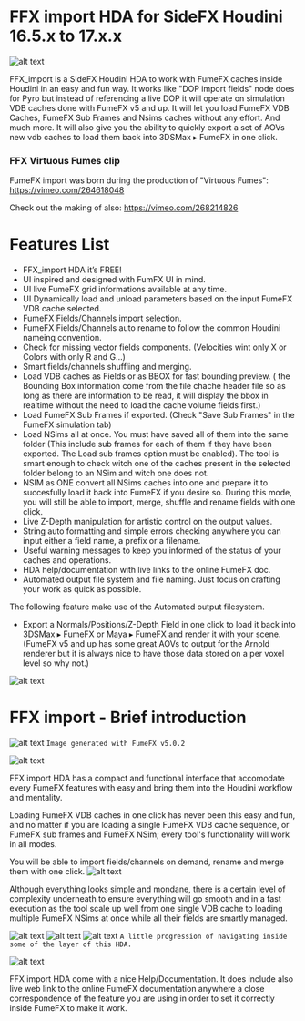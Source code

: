 # FFX import HDA for SideFX Houdini 16.5.x to 17.x.x
![alt text](https://github.com/alexnardini/FFX_import/blob/master/imgs/ffx_import_WELCOME.jpg)

FFX_import is a SideFX Houdini HDA to work with FumeFX caches inside Houdini in an easy and fun way. It works like "DOP import fields" node does for Pyro but instead of referencing a live DOP it will operate on simulation VDB caches done with FumeFX v5 and up. 
It will let you load FumeFX VDB Caches, FumeFX Sub Frames and Nsims caches without any effort. And much more.
It will also give you the ability to quickly export a set of AOVs new vdb caches to load them back into 3DSMax ▸ FumeFX in one click.

### FFX Virtuous Fumes clip 
FumeFX import was born during the production of "Virtuous Fumes":
https://vimeo.com/264618048

Check out the making of also:
https://vimeo.com/268214826

# Features List

- FFX_import HDA it’s FREE!
- UI inspired and designed with FumFX UI in mind.
- UI live FumeFX grid informations available at any time.
- UI Dynamically load and unload parameters based on the input FumeFX VDB cache selected.
- FumeFX Fields/Channels import selection.
- FumeFX Fields/Channels auto rename to follow the common Houdini nameing convention.
- Check for missing vector fields components. (Velocities wint only X or Colors with only R and G…)
- Smart fields/channels shuffling and merging.
- Load VDB caches as Fields or as BBOX for fast bounding preview. ( the Bounding Box information come from the file chache header file so as long as there are information to be read, it will display the bbox in realtime without the need to load the cache volume fields first.)
- Load FumeFX Sub Frames if exported. (Check "Save Sub Frames" in the FumeFX simulation tab)
- Load NSims all at once. You must have saved all of them into the same folder (This include sub frames for each of them if they     have been exported. The Load sub frames option must be enabled). The tool is smart enough to check witch one of the caches present in the selected folder belong to an NSim and witch one does not.
- NSIM as ONE convert all NSims caches into one and prepare it to succesfully load it back into FumeFX if you desire so.
During this mode, you will still be able to import, merge, shuffle and rename fields with one click.
- Live Z-Depth manipulation for artistic control on the output values.
- String auto formatting and simple errors checking anywhere you can input either a field name, a prefix or a filename.
- Useful warning messages to keep you informed of the status of your caches and operations.
- HDA help/documentation with live links to the online FumeFX doc.
- Automated output file system and file naming. Just focus on crafting your work as quick as possible.

The following feature make use of the Automated output filesystem.
- Export a Normals/Positions/Z-Depth Field in one click to load it back into 3DSMax ▸ FumeFX or Maya ▸ FumeFX and render it with your scene.
(FumeFX v5 and up has some great AOVs to output for the Arnold renderer but it is always nice to have those data stored on a per voxel level so why not.) 

![alt text](https://github.com/alexnardini/FFX_import/blob/master/imgs/ffx_powered_by.jpg)



# FFX import - Brief introduction
![alt text](https://github.com/alexnardini/FFX_import/blob/master/imgs/ffx.jpg)
`Image generated with FumeFX v5.0.2`

![alt text](https://github.com/alexnardini/FFX_import/blob/master/imgs/ffx_ui_001.jpg)

FFX import HDA has a compact and functional interface that accomodate every FumeFX features with easy
and bring them into the Houdini workflow and mentality.

Loading FumeFX VDB caches in one click has never been this easy and fun,
and no matter if you are loading a single FumeFX VDB cache sequence, or FumeFX sub frames and FumeFX NSim;
every tool's functionality will work in all modes.

You will be able to import fields/channels on demand, rename and merge them with one click.
![alt text](https://github.com/alexnardini/FFX_import/blob/master/imgs/ffx_import_h_007.jpg)


Although everything looks simple and mondane, there is a certain level of complexity underneath to ensure
everything will go smooth and in a fast execution as the tool scale up well from one single VDB cache
to loading multiple FumeFX NSims at once while all their fields are smartly managed.

![alt text](https://github.com/alexnardini/FFX_import/blob/master/imgs/ffx_import_h_002c.jpg)
![alt text](https://github.com/alexnardini/FFX_import/blob/master/imgs/ffx_import_h_003c.jpg)
![alt text](https://github.com/alexnardini/FFX_import/blob/master/imgs/ffx_import_h_004c.jpg)
`A little progression of navigating inside some of the layer of this HDA.`



![alt text](https://github.com/alexnardini/FFX_import/blob/master/imgs/ffx_import_h_005.jpg)

FFX import HDA come with a nice Help/Documentation. It does include also live web link to the online FumeFX documentation
anywhere a close correspondence of the feature you are using in order to set it correctly inside FumeFX to make it work.
